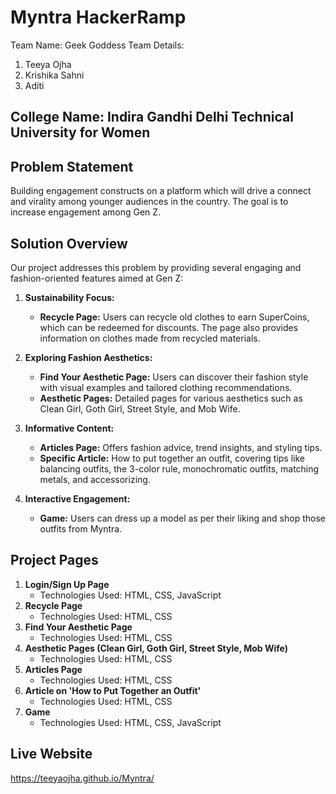 # Myntra HackerRamp
Team Name: Geek Goddess
Team Details:
1) Teeya Ojha
2) Krishika Sahni
3) Aditi
   
## College Name: Indira Gandhi Delhi Technical University for Women

## Problem Statement

Building engagement constructs on a platform which will drive a connect and virality among younger audiences in the country. The goal is to increase engagement among Gen Z.

## Solution Overview

Our project addresses this problem by providing several engaging and fashion-oriented features aimed at Gen Z:

1. **Sustainability Focus:**
   - **Recycle Page:** Users can recycle old clothes to earn SuperCoins, which can be redeemed for discounts. The page also provides information on clothes made from recycled materials.

2. **Exploring Fashion Aesthetics:**
   - **Find Your Aesthetic Page:** Users can discover their fashion style with visual examples and tailored clothing recommendations.
   - **Aesthetic Pages:** Detailed pages for various aesthetics such as Clean Girl, Goth Girl, Street Style, and Mob Wife.

3. **Informative Content:**
   - **Articles Page:** Offers fashion advice, trend insights, and styling tips.
   - **Specific Article:** How to put together an outfit, covering tips like balancing outfits, the 3-color rule, monochromatic outfits, matching metals, and accessorizing.

4. **Interactive Engagement:**
   - **Game:** Users can dress up a model as per their liking and shop those outfits from Myntra.

## Project Pages

1. **Login/Sign Up Page**
   - Technologies Used: HTML, CSS, JavaScript
2. **Recycle Page**
   - Technologies Used: HTML, CSS
3. **Find Your Aesthetic Page**
   - Technologies Used: HTML, CSS
4. **Aesthetic Pages (Clean Girl, Goth Girl, Street Style, Mob Wife)**
   - Technologies Used: HTML, CSS
5. **Articles Page**
   - Technologies Used: HTML, CSS
6. **Article on 'How to Put Together an Outfit'**
   - Technologies Used: HTML, CSS
7. **Game**
   - Technologies Used: HTML, CSS, JavaScript

## Live Website
https://teeyaojha.github.io/Myntra/

